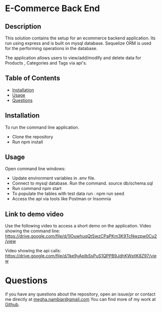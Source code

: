 
# E-Commerce Back End

## Description

This solution contains the setup for an ecommerce backend application.
Its run using express and is built on mysql database. Sequelize ORM is used for the 
performing operations in the database.

The application allows users to view/add/modify and delete data for Products , Categories and Tags via api's.

     
## Table of Contents
    
- [Installation](#installation)
- [Usage](#usage)
- [Questions](#questions)
    
       
## Installation
    
To run the command line application.
- Clone the repository
- Run npm install

## Usage

Open command line windows:
- Update environment variables in .env file.
- Connect to mysql database. Run the command.
    source db/schema.sql         
- Run command npm start
- To populate the tables with test data run :
    npm run seed 
- Access the api via tools like Postman or Insomnia

## Link to demo video

Use the following video to access a short demo on the application.
Video showing the command line:
https://drive.google.com/file/d/1lOuwhuqQtSwzCPaPKm3K9TcNwzpw0Cu2/view

Video showing the api calls:
https://drive.google.com/file/d/1ke9yApIbSsPuS1QPPB9JdhKWstlK8Z97/view


# Questions

if you have any questions about the repository, open an issue/pr or contact me directly at megha.nambiar@gmail.com 
You can find more of my work at [Github](https://github.com/meghark).

    